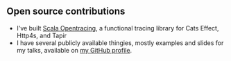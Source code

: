 ## Open source contributions

- I've built [Scala Opentracing](https://github.com/Colisweb/scala-opentracing), a functional tracing library for Cats Effect,
Http4s, and Tapir
- I have several publicly available thingies, mostly examples and slides for my talks, available 
on [my GitHub profile](https://github.com/gbogard).
